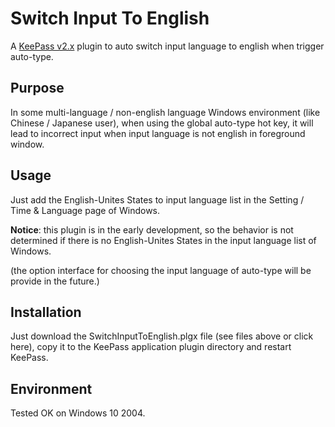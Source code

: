 # Switch Input To English
A [KeePass v2.x](https://keepass.info/) plugin to auto switch input language to english when trigger auto-type.

## Purpose
In some multi-language / non-english language Windows environment (like Chinese / Japanese user), when using the global auto-type hot key, it will lead to incorrect input when input language is not english in foreground window.

## Usage
Just add the English-Unites States to input language list in the Setting / Time & Language page of Windows.

<b>Notice</b>: this plugin is in the early development, so the behavior is not determined if there is no English-Unites States in the input language list of Windows.

(the option interface for choosing the input language of auto-type will be provide in the future.)

## Installation

Just download the SwitchInputToEnglish.plgx file (see files above or click here), copy it to the KeePass application plugin directory and restart KeePass.

## Environment
Tested OK on Windows 10 2004.
